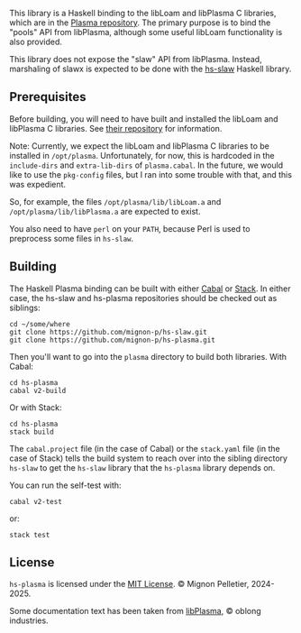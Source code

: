 This library is a Haskell binding to the libLoam and libPlasma C libraries, which are in the [Plasma repository](https://purl.org/funwithsoftware/libPlasma).  The primary purpose is to bind the "pools" API from libPlasma, although some useful libLoam functionality is also provided.

This library does not expose the "slaw" API from libPlasma.  Instead, marshaling of slawx is expected to be done with the [hs-slaw](https://github.com/mignon-p/hs-slaw) Haskell library.

## Prerequisites

Before building, you will need to have built and installed the libLoam and libPlasma C libraries.  See [their repository](https://purl.org/funwithsoftware/libPlasma) for information.

Note: Currently, we expect the libLoam and libPlasma C libraries to be installed in `/opt/plasma`.  Unfortunately, for now, this is hardcoded in the `include-dirs` and `extra-lib-dirs` of `plasma.cabal`.  In the future, we would like to use the `pkg-config` files, but I ran into some trouble with that, and this was expedient.

So, for example, the files `/opt/plasma/lib/libLoam.a` and `/opt/plasma/lib/libPlasma.a` are expected to exist.

You also need to have `perl` on your `PATH`, because Perl is used to preprocess some files in `hs-slaw`.

## Building

The Haskell Plasma binding can be built with either [Cabal](https://www.haskell.org/cabal/) or [Stack](https://haskellstack.org/).  In either case, the hs-slaw and hs-plasma repositories should be checked out as siblings:

```
cd ~/some/where
git clone https://github.com/mignon-p/hs-slaw.git
git clone https://github.com/mignon-p/hs-plasma.git
```

Then you'll want to go into the `plasma` directory to build both libraries.  With Cabal:

```
cd hs-plasma
cabal v2-build
```

Or with Stack:

```
cd hs-plasma
stack build
```

The `cabal.project` file (in the case of Cabal) or the `stack.yaml` file (in the case of Stack) tells the build system to reach over into the sibling directory `hs-slaw` to get the `hs-slaw` library that the `hs-plasma` library depends on.

You can run the self-test with:

```
cabal v2-test
```

or:

```
stack test
```

## License

`hs-plasma` is licensed under the [MIT License](LICENSE).  © Mignon Pelletier, 2024-2025.

Some documentation text has been taken from [libPlasma](https://purl.org/funwithsoftware/libPlasma), © oblong industries.
